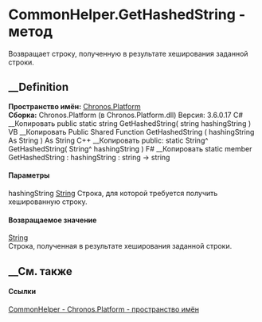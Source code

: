 # CommonHelper.GetHashedString - метод
Возвращает строку, полученную в результате хеширования заданной строки.
## __Definition
 **Пространство имён:** [Chronos.Platform](N_Chronos_Platform.htm)  
 **Сборка:** Chronos.Platform (в Chronos.Platform.dll) Версия: 3.6.0.17
C# __Копировать
     public static string GetHashedString(
    	string hashingString
    )
VB __Копировать
     Public Shared Function GetHashedString ( 
    	hashingString As String
    ) As String
C++ __Копировать
     public:
    static String^ GetHashedString(
    	String^ hashingString
    )
F# __Копировать
     static member GetHashedString : 
            hashingString : string -> string 
#### Параметры
hashingString [String](https://learn.microsoft.com/dotnet/api/system.string)
    Строка, для которой требуется получить хешированную строку.
#### Возвращаемое значение
[String](https://learn.microsoft.com/dotnet/api/system.string)  
Строка, полученная в результате хеширования заданной строки.
##  __См. также
#### Ссылки
[CommonHelper - ](T_Chronos_Platform_CommonHelper.htm)
[Chronos.Platform - пространство имён](N_Chronos_Platform.htm)
